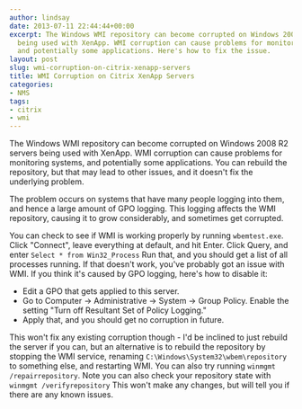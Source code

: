 ```yaml
---
author: lindsay
date: 2013-07-11 22:44:44+00:00
excerpt: The Windows WMI repository can become corrupted on Windows 2008 R2 servers
  being used with XenApp. WMI corruption can cause problems for monitoring systems,
  and potentially some applications. Here's how to fix the issue.
layout: post
slug: wmi-corruption-on-citrix-xenapp-servers
title: WMI Corruption on Citrix XenApp Servers
categories:
- NMS
tags:
- citrix
- wmi
---
```


The Windows WMI repository can become corrupted on Windows 2008 R2 servers being used with XenApp. WMI corruption can cause problems for monitoring systems, and potentially some applications. You can rebuild the repository, but that may lead to other issues, and it doesn't fix the underlying problem.

The problem occurs on systems that have many people logging into them, and hence a large amount of GPO logging. This logging affects the WMI repository, causing it to grow considerably, and sometimes get corrupted.

You can check to see if WMI is working properly by running `wbemtest.exe`. Click "Connect", leave everything at default, and hit Enter. Click Query, and enter `Select * from Win32_Process` Run that, and you should get a list of all processes running. If that doesn't work, you've probably got an issue with WMI. If you think it's caused by GPO logging, here's how to disable it:

* Edit a GPO that gets applied to this server.
* Go to Computer -> Administrative -> System -> Group Policy. Enable the setting "Turn off Resultant Set of Policy Logging."
* Apply that, and you should get no corruption in future.

This won't fix any existing corruption though - I'd be inclined to just rebuild the server if you can, but an alternative is to rebuild the repository by stopping the WMI service, renaming `C:\Windows\System32\wbem\repository` to something else, and restarting WMI. You can also try running `winmgmt /repairrepository`. Note you can also check your repository state with `winmgmt /verifyrepository` This won't make any changes, but will tell you if there are any known issues.

